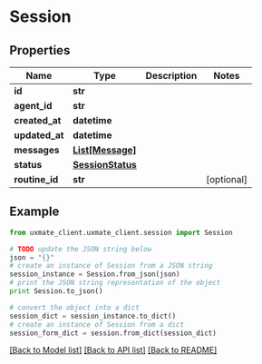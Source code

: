 # Session


## Properties
Name | Type | Description | Notes
------------ | ------------- | ------------- | -------------
**id** | **str** |  | 
**agent_id** | **str** |  | 
**created_at** | **datetime** |  | 
**updated_at** | **datetime** |  | 
**messages** | [**List[Message]**](Message.md) |  | 
**status** | [**SessionStatus**](SessionStatus.md) |  | 
**routine_id** | **str** |  | [optional] 

## Example

```python
from uxmate_client.uxmate_client.session import Session

# TODO update the JSON string below
json = "{}"
# create an instance of Session from a JSON string
session_instance = Session.from_json(json)
# print the JSON string representation of the object
print Session.to_json()

# convert the object into a dict
session_dict = session_instance.to_dict()
# create an instance of Session from a dict
session_form_dict = session.from_dict(session_dict)
```
[[Back to Model list]](../README.md#documentation-for-models) [[Back to API list]](../README.md#documentation-for-api-endpoints) [[Back to README]](../README.md)


